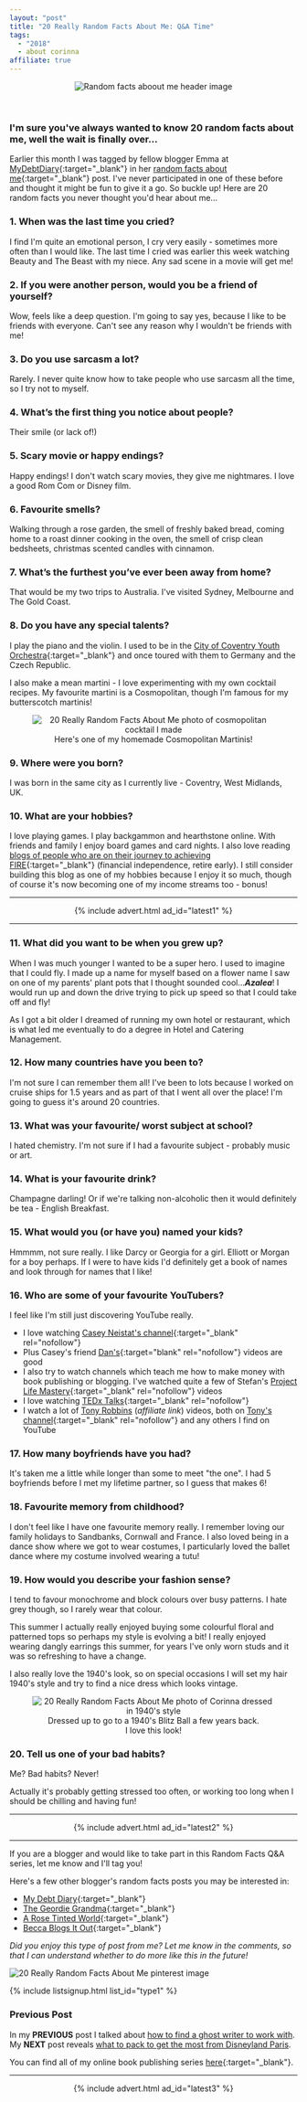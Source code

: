 ```yaml
---
layout: "post"
title: "20 Really Random Facts About Me: Q&A Time"
tags:
  - "2018"
  - about corinna
affiliate: true
---
```

<center>
<figure>
    <img src='/i/2018/about/random-facts-about-me.png' alt='Random facts aboout me header image'>
</figure>
</center>
<br>

### I'm sure you've always wanted to know 20 random facts about me, well the wait is finally over...

Earlier this month I was tagged by fellow blogger Emma at [MyDebtDiary](https://mydebtdiary.info){:target="_blank"} in her [random facts about me](https://mydebtdiary.info/2018/08/08/random-facts-about-me/){:target="_blank"} post. I've never participated in one of these before and thought it might be fun to give it a go. So buckle up! Here are 20 random facts you never thought you'd hear about me...

### 1. When was the last time you cried?
I find I'm quite an emotional person, I cry very easily - sometimes more often than I would like. The last time I cried was earlier this week watching Beauty and The Beast with my niece. Any sad scene in a movie will get me!

### 2. If you were another person, would you be a friend of yourself?
Wow, feels like a deep question. I'm going to say yes, because I like to be friends with everyone. Can't see any reason why I wouldn't be friends with me!

### 3. Do you use sarcasm a lot?
Rarely. I never quite know how to take people who use sarcasm all the time, so I try not to myself.

### 4. What’s the first thing you notice about people?
Their smile (or lack of!)

### 5. Scary movie or happy endings?
Happy endings! I don't watch scary movies, they give me nightmares. I love a good Rom Com or Disney film.

### 6. Favourite smells?
Walking through a rose garden, the smell of freshly baked bread, coming home to a roast dinner cooking in the oven, the smell of crisp clean bedsheets, christmas scented candles with cinnamon.

### 7. What’s the furthest you’ve ever been away from home?
That would be my two trips to Australia. I've visited Sydney, Melbourne and The Gold Coast.

### 8. Do you have any special talents?
I play the piano and the violin. I used to be in the [City of Coventry Youth Orchestra](https://www.cwyo.org/){:target="_blank"} and once toured with them to Germany and the Czech Republic.

I also make a mean martini - I love experimenting with my own cocktail recipes. My favourite martini is a Cosmopolitan, though I'm famous for my butterscotch martinis!

<center>
<figure>
    <img src='/i/2018/about/random-facts-about-me-cocktail.jpg' alt='20 Really Random Facts About Me photo of cosmopolitan cocktail I made'>
    <figcaption>Here's one of my homemade Cosmopolitan Martinis!</figcaption>
</figure>
</center>

### 9. Where were you born?
I was born in the same city as I currently live - Coventry, West Midlands, UK.

### 10. What are your hobbies?
I love playing games. I play backgammon and hearthstone online. With friends and family I enjoy board games and card nights. I also love reading [blogs of people who are on their journey to achieving FIRE](/blogroll.html){:target="_blank"} (financial independence, retire early). I still consider building this blog as one of my hobbies because I enjoy it so much, though of course it's now becoming one of my income streams too - bonus!

***

<!-- START ADVERTISER: Latest ad 1 -->
<center>
{% include advert.html ad_id="latest1" %}
</center>
<!-- END ADVERTISER: Latest 1 -->

***

### 11. What did you want to be when you grew up?
When I was much younger I wanted to be a super hero. I used to imagine that I could fly. I made up a name for myself based on a flower name I saw on one of my parents' plant pots that I thought sounded cool...***Azalea***! I would run up and down the drive trying to pick up speed so that I could take off and fly! 

As I got a bit older I dreamed of running my own hotel or restaurant, which is what led me eventually to do a degree in Hotel and Catering Management.

### 12. How many countries have you been to?
I'm not sure I can remember them all! I've been to lots because I worked on cruise ships for 1.5 years and as part of that I went all over the place! I'm going to guess it's around 20 countries.

### 13. What was your favourite/ worst subject at school?
I hated chemistry. I'm not sure if I had a favourite subject - probably music or art.

### 14. What is your favourite drink?
Champagne darling! Or if we're talking non-alcoholic then it would definitely be tea - English Breakfast.

### 15. What would you (or have you) named your kids?
Hmmmm, not sure really. I like Darcy or Georgia for a girl. Elliott or Morgan for a boy perhaps. If I were to have kids I'd definitely get a book of names and look through for names that I like!

### 16. Who are some of your favourite YouTubers?
I feel like I'm still just discovering YouTube really. 

- I love watching [Casey Neistat's channel](https://www.youtube.com/user/caseyneistat){:target="_blank" rel="nofollow"}
- Plus Casey's friend [Dan's](https://www.youtube.com/user/DanTheDirector1){:target="blank" rel="nofollow"} videos are good
- I also try to watch channels which teach me how to make money with book publishing or blogging. I've watched quite a few of Stefan's [Project Life Mastery](https://www.youtube.com/channel/UCKkg7omDlPvUPxLY-dho8Pg){:target="_blank" rel="nofollow"} videos
- I love watching [TEDx Talks](https://www.youtube.com/channel/UCsT0YIqwnpJCM-mx7-gSA4Q){:target="_blank" rel="nofollow"}
- I watch a lot of <a href="http://www.anrdoezrs.net/click-9093862-12703194" target="_top">Tony Robbins</a> (<i>affiliate link</i>) videos, both on [Tony's channel](https://www.youtube.com/user/TonyRobbinsLive){:target="_blank" rel="nofollow"} and any others I find on YouTube

### 17. How many boyfriends have you had?
It's taken me a little while longer than some to meet "the one". I had 5 boyfriends before I met my lifetime partner, so I guess that makes 6!

### 18. Favourite memory from childhood?
I don't feel like I have one favourite memory really. I remember loving our family holidays to Sandbanks, Cornwall and France. I also loved being in a dance show where we got to wear costumes, I particularly loved the ballet dance where my costume involved wearing a tutu!

### 19. How would you describe your fashion sense?
I tend to favour monochrome and block colours over busy patterns. I hate grey though, so I rarely wear that colour.

This summer I actually really enjoyed buying some colourful floral and patterned tops so perhaps my style is evolving a bit! I really enjoyed wearing dangly earrings this summer, for years I've only worn studs and it was so refreshing to have a change.

I also really love the 1940's look, so on special occasions I will set my hair 1940's style and try to find a nice dress which looks vintage.

<center>
<figure>
    <img src="/i/2018/about/random-facts-about-me-2.jpg" alt="20 Really Random Facts About Me photo of Corinna dressed in 1940's style">
    <figcaption>Dressed up to go to a 1940's Blitz Ball a few years back.<br>I love this look!</figcaption>
</figure>
</center>

### 20. Tell us one of your bad habits?
Me? Bad habits? Never!

Actually it's probably getting stressed too often, or working too long when I should be chilling and having fun!

***

<!-- START ADVERTISER: Latest ad 2 -->
<center>
{% include advert.html ad_id="latest2" %}
</center>
<!-- END ADVERTISER: Latest 2 -->

*** 

If you are a blogger and would like to take part in this Random Facts Q&A series, let me know and I'll tag you!

Here's a few other blogger's random facts posts you may be interested in:

- [My Debt Diary](https://mydebtdiary.info/2018/08/08/random-facts-about-me/){:target="_blank"}
- [The Geordie Grandma](http://thegeordiegrandma.co.uk/index.php/2018/08/08/20-random-facts-about-me/){:target="_blank"}
- [A Rose Tinted World](https://www.arosetintedworld.co.uk/random-facts-about-me-blogger-q-a/){:target="_blank"}
- [Becca Blogs It Out](https://beccablogsitout.com/2018/07/27/random-facts-about-me-blogger-qa/){:target="_blank"}

*Did you enjoy this type of post from me? Let me know in the comments, so that I can understand whether to do more like this in the future!*

![20 Really Random Facts About Me pinterest image](/i/2018/about/random-facts-about-me-pin.png)

<!-- START EMAIL LIST SIGN-UP: Type 1 -->

{% include listsignup.html list_id="type1" %}

<!-- END EMAIL LIST SIGN-UP: Type 1 -->

### Previous Post

In my **PREVIOUS** post I talked about [how to find a ghost writer to work with](/posts/how-to-find-a-ghostwriter.html).<br>
My **NEXT** post reveals [what to pack to get the most from Disneyland Paris](/posts/what-to-pack-to-get-most-from-dlp.html).

You can find all of my online book publishing series [here](/income-hustles/book-publishing.html){:target="_blank"}.

***

<!-- START ADVERTISER: Latest ad 3 -->
<center>
{% include advert.html ad_id="latest3" %}
</center>
<!-- END ADVERTISER: Latest 3 -->